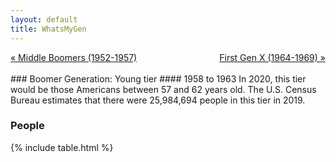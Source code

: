 ```yaml
---
layout: default
title: WhatsMyGen
---
```

<div style="overflow: hidden"><a href="/WhatsMyGen/generations/boomer-middle.html" class="previous" style="float: left !important">&laquo; Middle Boomers (1952-1957)</a><a href="/WhatsMyGen/generations/genx-first.html" class="next" style="float: right !important">First Gen X (1964-1969) &raquo;</a></div>
<br>
### Boomer Generation: Young tier
#### 1958 to 1963
In 2020, this tier would be those Americans between 57 and 62 years old. The U.S. Census Bureau estimates that there were 25,984,694 people in this tier in 2019. 

### People

{% include table.html %}
